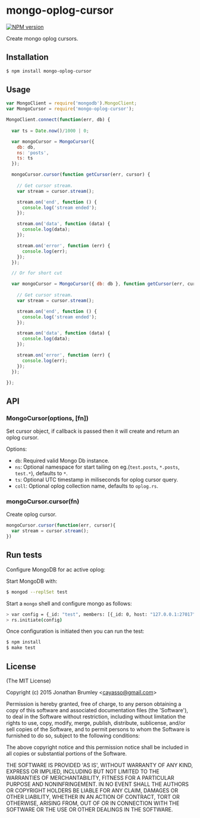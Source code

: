 # mongo-oplog-cursor

[![NPM version](https://badge.fury.io/js/mongo-oplog-cursor.svg)](http://badge.fury.io/js/mongo-oplog-cursor)

Create mongo oplog cursors.

## Installation

``` bash
$ npm install mongo-oplog-cursor
```

## Usage

``` javascript
var MongoClient = require('mongodb').MongoClient;
var MongoCursor = require('mongo-oplog-cursor');

MongoClient.connect(function(err, db) {
  
  var ts = Date.now()/1000 | 0;

  var mongoCursor = MongoCursor({
    db: db,
    ns: 'posts',
    ts: ts
  });

  mongoCursor.cursor(function getCursor(err, cursor) {
    
    // Get cursor stream.
    var stream = cursor.stream();

    stream.on('end', function () {
      console.log('stream ended');
    });

    stream.on('data', function (data) {
      console.log(data);
    });

    stream.on('error', function (err) {
      console.log(err);
    });
  });

  // Or for short cut

  var mongoCursor = MongoCursor({ db: db }, function getCursor(err, cursor) {
    
    // Get cursor stream.
    var stream = cursor.stream();

    stream.on('end', function () {
      console.log('stream ended');
    });

    stream.on('data', function (data) {
      console.log(data);
    });

    stream.on('error', function (err) {
      console.log(err);
    });
  });

});
```

## API

### MongoCursor(options, [fn])

Set cursor object, if callback is passed then it will create and return an oplog cursor.

Options:

  * `db`: Required valid Mongo Db instance.
  * `ns`: Optional namespace for start tailing on eg.(`test.posts`, `*.posts`, `test.*`), defaults to `*`.
  * `ts`: Optional UTC timestamp in miliseconds for oplog cursor query.
  * `coll`: Optional oplog collection name, defaults to `oplog.rs`.

### mongoCursor.cursor(fn)

Create oplog cursor.

```javascript
mongoCursor.cursor(function(err, cursor){
  var stream = cursor.stream();
})
```

## Run tests

Configure MongoDB for ac active oplog:

Start MongoDB with:

``` bash
$ mongod --replSet test
```

Start a `mongo` shell and configure mongo as follows:

```bash
> var config = {_id: "test", members: [{_id: 0, host: "127.0.0.1:27017"}]}
> rs.initiate(config)
```

Once configuration is initiated then you can run the test:

``` bash
$ npm install
$ make test
```

## License

(The MIT License)

Copyright (c) 2015 Jonathan Brumley &lt;cayasso@gmail.com&gt;

Permission is hereby granted, free of charge, to any person obtaining
a copy of this software and associated documentation files (the
'Software'), to deal in the Software without restriction, including
without limitation the rights to use, copy, modify, merge, publish,
distribute, sublicense, and/or sell copies of the Software, and to
permit persons to whom the Software is furnished to do so, subject to
the following conditions:

The above copyright notice and this permission notice shall be
included in all copies or substantial portions of the Software.

THE SOFTWARE IS PROVIDED 'AS IS', WITHOUT WARRANTY OF ANY KIND,
EXPRESS OR IMPLIED, INCLUDING BUT NOT LIMITED TO THE WARRANTIES OF
MERCHANTABILITY, FITNESS FOR A PARTICULAR PURPOSE AND NONINFRINGEMENT.
IN NO EVENT SHALL THE AUTHORS OR COPYRIGHT HOLDERS BE LIABLE FOR ANY
CLAIM, DAMAGES OR OTHER LIABILITY, WHETHER IN AN ACTION OF CONTRACT,
TORT OR OTHERWISE, ARISING FROM, OUT OF OR IN CONNECTION WITH THE
SOFTWARE OR THE USE OR OTHER DEALINGS IN THE SOFTWARE.
